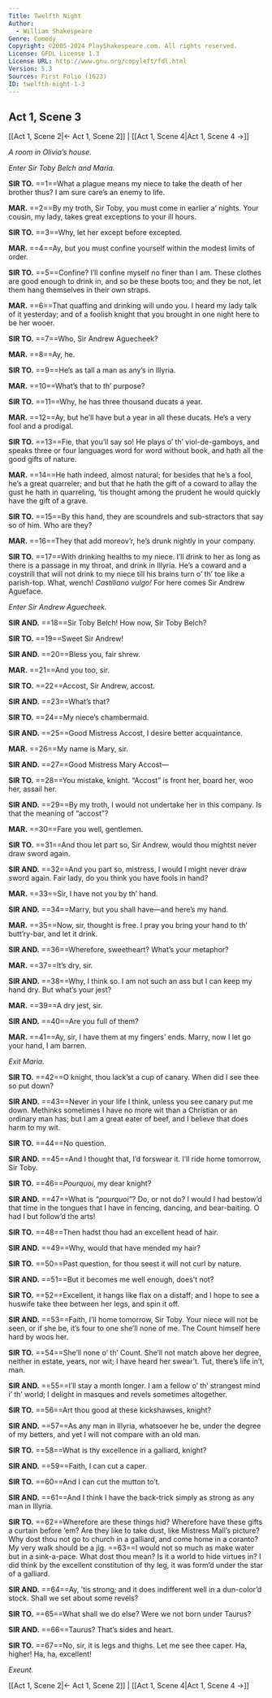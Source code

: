 ```yaml
---
Title: Twelfth Night
Author: 
  - William Shakespeare
Genre: Comedy
Copyright: ©2005-2024 PlayShakespeare.com. All rights reserved.
License: GFDL License 1.3
License URL: http://www.gnu.org/copyleft/fdl.html
Version: 5.3
Sources: First Folio (1623)
ID: twelfth-night-1-3
---
```


## Act 1, Scene 3
[[Act 1, Scene 2|← Act 1, Scene 2]] | [[Act 1, Scene 4|Act 1, Scene 4 →]]

*A room in Olivia’s house.*

*Enter Sir Toby Belch and Maria.*

**SIR TO.**
==1==What a plague means my niece to take the death of her brother thus? I am sure care’s an enemy to life.

**MAR.**
==2==By my troth, Sir Toby, you must come in earlier a’ nights. Your cousin, my lady, takes great exceptions to your ill hours.

**SIR TO.**
==3==Why, let her except before excepted.

**MAR.**
==4==Ay, but you must confine yourself within the modest limits of order.

**SIR TO.**
==5==Confine? I’ll confine myself no finer than I am. These clothes are good enough to drink in, and so be these boots too; and they be not, let them hang themselves in their own straps.

**MAR.**
==6==That quaffing and drinking will undo you. I heard my lady talk of it yesterday; and of a foolish knight that you brought in one night here to be her wooer.

**SIR TO.**
==7==Who, Sir Andrew Aguecheek?

**MAR.**
==8==Ay, he.

**SIR TO.**
==9==He’s as tall a man as any’s in Illyria.

**MAR.**
==10==What’s that to th’ purpose?

**SIR TO.**
==11==Why, he has three thousand ducats a year.

**MAR.**
==12==Ay, but he’ll have but a year in all these ducats. He’s a very fool and a prodigal.

**SIR TO.**
==13==Fie, that you’ll say so! He plays o’ th’ viol-de-gamboys, and speaks three or four languages word for word without book, and hath all the good gifts of nature.

**MAR.**
==14==He hath indeed, almost natural; for besides that he’s a fool, he’s a great quarreler; and but that he hath the gift of a coward to allay the gust he hath in quarreling, ’tis thought among the prudent he would quickly have the gift of a grave.

**SIR TO.**
==15==By this hand, they are scoundrels and sub-stractors that say so of him. Who are they?

**MAR.**
==16==They that add moreov’r, he’s drunk nightly in your company.

**SIR TO.**
==17==With drinking healths to my niece. I’ll drink to her as long as there is a passage in my throat, and drink in Illyria. He’s a coward and a coystrill that will not drink to my niece till his brains turn o’ th’ toe like a parish-top. What, wench! *Castiliano vulgo!* For here comes Sir Andrew Agueface.

*Enter Sir Andrew Aguecheek.*

**SIR AND.**
==18==Sir Toby Belch! How now, Sir Toby Belch?

**SIR TO.**
==19==Sweet Sir Andrew!

**SIR AND.**
==20==Bless you, fair shrew.

**MAR.**
==21==And you too, sir.

**SIR TO.**
==22==Accost, Sir Andrew, accost.

**SIR AND.**
==23==What’s that?

**SIR TO.**
==24==My niece’s chambermaid.

**SIR AND.**
==25==Good Mistress Accost, I desire better acquaintance.

**MAR.**
==26==My name is Mary, sir.

**SIR AND.**
==27==Good Mistress Mary Accost⁠—

**SIR TO.**
==28==You mistake, knight. “Accost” is front her, board her, woo her, assail her.

**SIR AND.**
==29==By my troth, I would not undertake her in this company. Is that the meaning of “accost”?

**MAR.**
==30==Fare you well, gentlemen.

**SIR TO.**
==31==And thou let part so, Sir Andrew, would thou mightst never draw sword again.

**SIR AND.**
==32==And you part so, mistress, I would I might never draw sword again. Fair lady, do you think you have fools in hand?

**MAR.**
==33==Sir, I have not you by th’ hand.

**SIR AND.**
==34==Marry, but you shall have—and here’s my hand.

**MAR.**
==35==Now, sir, thought is free. I pray you bring your hand to th’ butt’ry-bar, and let it drink.

**SIR AND.**
==36==Wherefore, sweetheart? What’s your metaphor?

**MAR.**
==37==It’s dry, sir.

**SIR AND.**
==38==Why, I think so. I am not such an ass but I can keep my hand dry. But what’s your jest?

**MAR.**
==39==A dry jest, sir.

**SIR AND.**
==40==Are you full of them?

**MAR.**
==41==Ay, sir, I have them at my fingers’ ends. Marry, now I let go your hand, I am barren.

*Exit Maria.*

**SIR TO.**
==42==O knight, thou lack’st a cup of canary. When did I see thee so put down?

**SIR AND.**
==43==Never in your life I think, unless you see canary put me down. Methinks sometimes I have no more wit than a Christian or an ordinary man has; but I am a great eater of beef, and I believe that does harm to my wit.

**SIR TO.**
==44==No question.

**SIR AND.**
==45==And I thought that, I’d forswear it. I’ll ride home tomorrow, Sir Toby.

**SIR TO.**
==46==*Pourquoi*, my dear knight?

**SIR AND.**
==47==What is *“pourquoi”*? Do, or not do? I would I had bestow’d that time in the tongues that I have in fencing, dancing, and bear-baiting. O had I but follow’d the arts!

**SIR TO.**
==48==Then hadst thou had an excellent head of hair.

**SIR AND.**
==49==Why, would that have mended my hair?

**SIR TO.**
==50==Past question, for thou seest it will not curl by nature.

**SIR AND.**
==51==But it becomes me well enough, does’t not?

**SIR TO.**
==52==Excellent, it hangs like flax on a distaff; and I hope to see a huswife take thee between her legs, and spin it off.

**SIR AND.**
==53==Faith, I’ll home tomorrow, Sir Toby. Your niece will not be seen, or if she be, it’s four to one she’ll none of me. The Count himself here hard by woos her.

**SIR TO.**
==54==She’ll none o’ th’ Count. She’ll not match above her degree, neither in estate, years, nor wit; I have heard her swear’t. Tut, there’s life in’t, man.

**SIR AND.**
==55==I’ll stay a month longer. I am a fellow o’ th’ strangest mind i’ th’ world; I delight in masques and revels sometimes altogether.

**SIR TO.**
==56==Art thou good at these kickshawses, knight?

**SIR AND.**
==57==As any man in Illyria, whatsoever he be, under the degree of my betters, and yet I will not compare with an old man.

**SIR TO.**
==58==What is thy excellence in a galliard, knight?

**SIR AND.**
==59==Faith, I can cut a caper.

**SIR TO.**
==60==And I can cut the mutton to’t.

**SIR AND.**
==61==And I think I have the back-trick simply as strong as any man in Illyria.

**SIR TO.**
==62==Wherefore are these things hid? Wherefore have these gifts a curtain before ’em? Are they like to take dust, like Mistress Mall’s picture? Why dost thou not go to church in a galliard, and come home in a coranto? My very walk should be a jig.
==63==I would not so much as make water but in a sink-a-pace. What dost thou mean? Is it a world to hide virtues in? I did think by the excellent constitution of thy leg, it was form’d under the star of a galliard.

**SIR AND.**
==64==Ay, ’tis strong; and it does indifferent well in a dun-color’d stock. Shall we set about some revels?

**SIR TO.**
==65==What shall we do else? Were we not born under Taurus?

**SIR AND.**
==66==Taurus? That’s sides and heart.

**SIR TO.**
==67==No, sir, it is legs and thighs. Let me see thee caper. Ha, higher! Ha, ha, excellent!

*Exeunt.*

[[Act 1, Scene 2|← Act 1, Scene 2]] | [[Act 1, Scene 4|Act 1, Scene 4 →]]